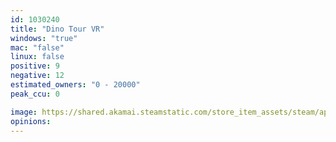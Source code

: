 ```yaml
---
id: 1030240
title: "Dino Tour VR"
windows: "true"
mac: "false"
linux: false
positive: 9
negative: 12
estimated_owners: "0 - 20000"
peak_ccu: 0

image: https://shared.akamai.steamstatic.com/store_item_assets/steam/apps/1030240/header.jpg?t=1561139135
opinions:
---
```

